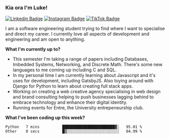 ### Kia ora I'm Luke!

[![Linkedin Badge](https://img.shields.io/badge/-LinkedIn-0e76a8?style=flat-square&logo=Linkedin&logoColor=white)](https://www.linkedin.com/in/luke-stynes/)
[![Instagram Badge](https://img.shields.io/badge/-Instagram-e4405f?style=flat-square&logo=Instagram&logoColor=white)](https://www.instagram.com/luke.stynes/)
[![TikTok Badge](https://img.shields.io/badge/TikTok-Follow-blue)](https://www.tiktok.com/@luke_stynes)

I am a software engineering student trying to find where I want to specialise and direct my career. I currently love all aspects of development and engineering and am open to anything.

**What I'm currently up to?**
- This semester I'm taking a range of papers including Databases, Imbedded Systems, Networking, and Discrete Math. There's some new languages to me coming up including C and SQL.
- In my personal time I am currently learning about Javascript and it's uses for development, including GatsbyJS. Also toying around with Django for Python to learn about creating full stack apps.
- Working on creating a web creative agency specialising in web design and brand consulting helping to push businesses lagging behind to embrace technology and enhance their digital identity.
- Running events for Entre, the University entrepeneurship club.

**What I've been coding up this week?**
<!--START_SECTION:waka-->

```text
Python   7 mins          ███████████████████████▓░   95.01 %
Other    0 secs          █▒░░░░░░░░░░░░░░░░░░░░░░░   04.99 %
```

<!--END_SECTION:waka-->
